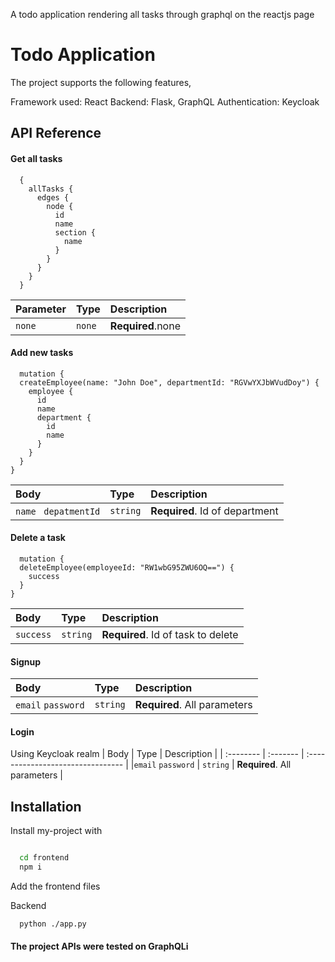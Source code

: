 
A todo application rendering all tasks through graphql on the reactjs page


# Todo Application 

The project supports the following features,

Framework used: React
Backend: Flask, GraphQL
Authentication: Keycloak 




## API Reference

#### Get all tasks

```
  {
    allTasks {
      edges {
        node {
          id
          name
          section {
            name
          }
        }
      }
    }
  }
```

| Parameter | Type     | Description                |
| :-------- | :------- | :------------------------- |
| `none` | `none` | **Required**.none |



#### Add new tasks

```
  mutation {
  createEmployee(name: "John Doe", departmentId: "RGVwYXJbWVudDoy") {
    employee {
      id
      name
      department {
        id
        name
      }
    }
  }
}
```

| Body       | Type     | Description                       |
| :-------- | :------- | :-------------------------------- |
|  `name ` `depatmentId`     | `string` | **Required**. Id of department |

####  Delete a task

```
  mutation {
  deleteEmployee(employeeId: "RW1wbG95ZWU6OQ==") {
    success
  }
}
```

| Body       | Type     | Description                       |
| :-------- | :------- | :-------------------------------- |
|   `success`      | `string` | **Required**. Id of task to delete |


#### Signup

| Body | Type     | Description                       |
| :-------- | :------- | :-------------------------------- |
| `email`   `password`    | `string` | **Required**. All parameters |

#### Login

Using Keycloak realm
| Body | Type     | Description                       |
| :-------- | :------- | :-------------------------------- |
|`email`   `password`        | `string` | **Required**. All parameters |




## Installation

Install my-project with 

```bash

  cd frontend
  npm i
```
Add the frontend files 

Backend
```bash
  python ./app.py
```


#### The project APIs were tested on GraphQLi 


    
